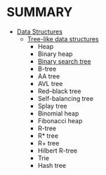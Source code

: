 # SUMMARY



- [Data Structures](./35-data-structures/README.md)
  * [Tree-like data structures](./35-data-structures/15-trees/README.md)
    - Heap
    - Binary heap
    - [Binary search tree](./35-data-structures/15-trees/bst.md)
    - B-tree
    - AA tree
    - AVL tree
    - Red–black tree
    - Self-balancing tree
    - Splay tree
    - Binomial heap
    - Fibonacci heap
    - R-tree
    - R* tree
    - R+ tree
    - Hilbert R-tree
    - Trie
    - Hash tree
